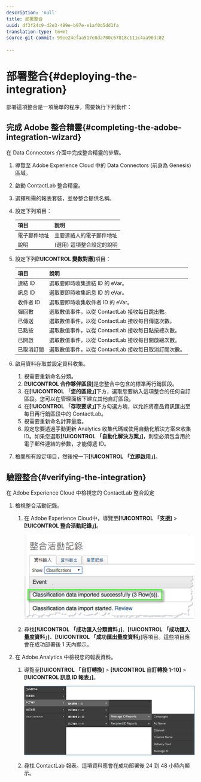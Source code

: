 ```yaml
---
description: 'null'
title: 部署整合
uuid: df3f24c9-d2e3-489e-b97e-e1af0d5dd1fa
translation-type: tm+mt
source-git-commit: 99ee24efaa517e8da700c67818c111c4aa90dc02

---
```



# 部署整合{#deploying-the-integration}

部署這項整合是一項簡單的程序，需要執行下列動作：

## 完成 Adobe 整合精靈{#completing-the-adobe-integration-wizard}

在 Data Connectors 介面中完成整合精靈的步驟。

1. 導覽至 Adobe Experience Cloud 中的 Data Connectors (前身為 Genesis) 區域。
1. 啟動 ContactLab 整合精靈。
1. 選擇所需的報表套裝，並替整合提供名稱。
1. 設定下列項目：

   | 項目 | 說明 |
   |---|---|
   | 電子郵件地址 | 主要連絡人的電子郵件地址 |
   | 說明 | (選用) 這項整合設定的說明 |

1. 設定下列&#x200B;**[!UICONTROL 變數對應]**&#x200B;項目：

   | 項目 | 說明 |
   |---|---|
   | 連結 ID | 選取要即時收集連結 ID 的 eVar。 |
   | 訊息 ID | 選取要即時收集訊息 ID 的 eVar。 |
   | 收件者 ID | 選取要即時收集收件者 ID 的 eVar。 |
   | 彈回數 | 選取數值事件，以從 ContactLab 接收每日跳出數。 |
   | 已傳送 | 選取數值事件，以從 ContactLab 接收每日傳送次數。 |
   | 已點按 | 選取數值事件，以從 ContactLab 接收每日點按總次數。 |
   | 已開啟 | 選取數值事件，以從 ContactLab 接收每日開啟總次數。 |
   | 已取消訂閱 | 選取數值事件，以從 ContactLab 接收每日取消訂閱次數。 |

1. 啟用資料存取並設定資料收集。
   1. 視需要重新命名分類。
   1. **[!UICONTROL 合作夥伴區段]**&#x200B;是您整合中包含的標準再行銷區段。
   1. 在&#x200B;**[!UICONTROL 「您的區段」]**&#x200B;下方，選取您要納入這項整合的任何自訂區段。您可以在管理面板下建立其他自訂區段。
   1. 在&#x200B;**[!UICONTROL 「存取要求」]**&#x200B;下方勾選方塊，以允許將產品資訊匯出至每日再行銷區段中的 ContactLab。
   1. 視需要重新命名計算量度。
   1. 設定您要透過手動更新 Analytics 收集代碼或使用自動化解決方案來收集 ID。如果您選取&#x200B;**[!UICONTROL 「自動化解決方案」]**，則您必須包含用於電子郵件連結的參數，才能傳遞 ID。
1. 檢閱所有設定項目，然後按一下&#x200B;**[!UICONTROL 「立即啟用」]**。

## 驗證整合{#verifying-the-integration}

在 Adobe Experience Cloud 中檢視您的 ContactLab 整合設定

1. 檢視整合活動記錄。
   1. 在 Adobe Experience Cloud中，導覽至&#x200B;**[!UICONTROL 「支援]** > **[!UICONTROL 整合活動記錄」]**。

      ![](assets/integration_activity_log.png)

   1. 尋找&#x200B;**[!UICONTROL 「成功匯入分類資料」]**、**[!UICONTROL 「成功匯入量度資料」]**、**[!UICONTROL 「成功匯出量度資料」]**&#x200B;等項目。這些項目應會在成功部署後 1 天內顯示。
1. 在 Adobe Analytics 中檢視您的報表資料。
   1. 導覽至&#x200B;**[!UICONTROL 「自訂轉換]** > **[!UICONTROL 自訂轉換 1-10]** > **[!UICONTROL 訊息 ID 報表」]**。

      ![](assets/reporting.png)

   1. 尋找 ContactLab 報表。這項資料應會在成功部署後 24 到 48 小時內顯示。
